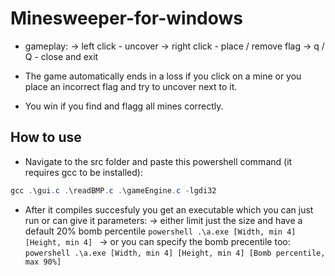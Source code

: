 # Minesweeper-for-windows
 - gameplay: 
    -> left click   -  uncover
    -> right click  -  place / remove flag
    -> q / Q        -  close and exit
    
 - The game automatically ends in a loss if you click on a mine or you place an incorrect flag and try to uncover next to it.
 - You win if you find and flagg all mines correctly.
## How to use

- Navigate to the src folder and paste this powershell command (it requires gcc to be installed):
```powershell
gcc .\gui.c .\readBMP.c .\gameEngine.c -lgdi32
```
- After it compiles succesfuly you get an executable which you can just run or can give it parameters:
    -> either limit just the size and have a default 20% bomb percentile
      ```powershell
      .\a.exe [Width, min 4] [Height, min 4]
      ```
    -> or you can specify the bomb precentile too:
      ```powershell
      .\a.exe [Width, min 4] [Height, min 4] [Bomb percentile, max 90%]
      ```
